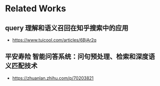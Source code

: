 # Related Works

## query 理解和语义召回在知乎搜索中的应用

+ https://www.tuicool.com/articles/6BjAr2q

## 平安寿险 智能问答系统：问句预处理、检索和深度语义匹配技术

+ https://zhuanlan.zhihu.com/p/70203821